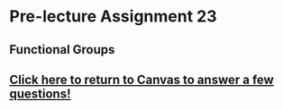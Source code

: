 <div style="float:right;margin:auto"><ebook-button title="Functional Groups" link="https://genchem.science.psu.edu/10-3-functional-groups"></ebook-button></div>


# Pre-lecture Assignment 23

## Functional Groups



## [Click here to return to Canvas to answer a few questions!](https://psu.instructure.com/courses/1881362/quizzes/3328116)
